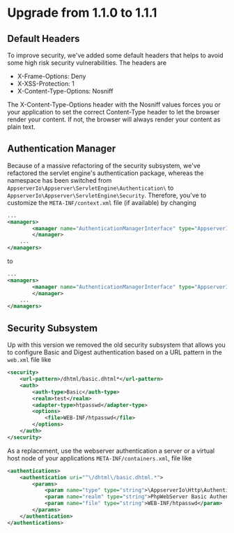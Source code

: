# Upgrade from 1.1.0 to 1.1.1

## Default Headers

To improve security, we've added some default headers that helps to avoid some high risk security vulnerabilities. The headers are

* X-Frame-Options: Deny
* X-XSS-Protection: 1
* X-Content-Type-Options: Nosniff

The X-Content-Type-Options header with the Nosniff values forces you or your application to set the correct Content-Type header to let the browser render your content. If not, the browser will always render your content as plain text.

## Authentication Manager

Because of a massive refactoring of the security subsystem, we've refactored the servlet engine's authentication package, whereas the namespace has been switched from `AppserverIo\Appserver\ServletEngine\Authentication\` to `AppserverIo\Appserver\ServletEngine\Security`. Therefore, you've to customize the `META-INF/context.xml` file (if available) by changing

```xml
...
<managers>
        <manager name="AuthenticationManagerInterface" type="AppserverIo\Appserver\ServletEngine\Authentication\StandardAuthenticationManager" factory="AppserverIo\Appserver\ServletEngine\Authentication\StandardAuthenticationManagerFactory">
        </manager>
    ...
</managers>
```

to 

```xml
...
<managers>
        <manager name="AuthenticationManagerInterface" type="AppserverIo\Appserver\ServletEngine\Security\StandardAuthenticationManager" factory="AppserverIo\Appserver\ServletEngine\Security\StandardAuthenticationManagerFactory">
        </manager>
    ...
</managers>
```

## Security Subsystem

Up with this version we removed the old security subsystem that allows you to configure Basic and Digest authentication based on a URL pattern in the `web.xml` file like

```xml
<security>
    <url-pattern>/dhtml/basic.dhtml*</url-pattern>
    <auth>
        <auth-type>Basic</auth-type>
        <realm>test</realm>
        <adapter-type>htpasswd</adapter-type>
        <options>
            <file>WEB-INF/htpasswd</file>
        </options>
    </auth>
</security>
```

As a replacement, use the webserver authentication a server or a virtual host node of your applications `META-INF/containers.xml`, file like

```xml
<authentications>
    <authentication uri="^\/dhtml\/basic.dhtml.*">
        <params>
            <param name="type" type="string">\AppserverIo\Http\Authentication\BasicAuthentication</param>
            <param name="realm" type="string">PhpWebServer Basic Authentication System</param>
            <param name="file" type="string">WEB-INF/htpasswd</param>
        </params>
    </authentication>
</authentications>
```